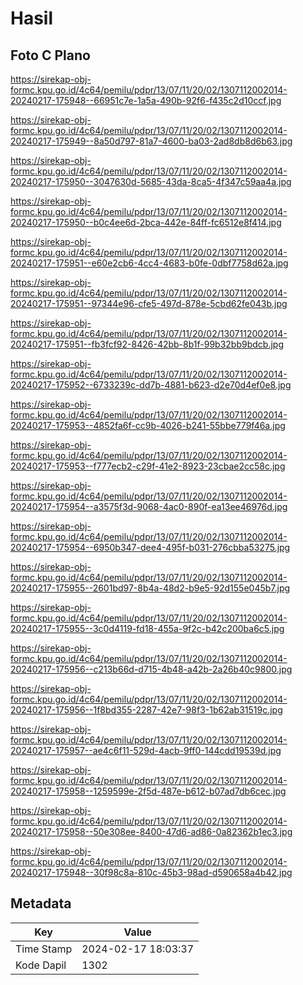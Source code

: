 # Hasil

## Foto C Plano

https://sirekap-obj-formc.kpu.go.id/4c64/pemilu/pdpr/13/07/11/20/02/1307112002014-20240217-175948--66951c7e-1a5a-490b-92f6-f435c2d10ccf.jpg

https://sirekap-obj-formc.kpu.go.id/4c64/pemilu/pdpr/13/07/11/20/02/1307112002014-20240217-175949--8a50d797-81a7-4600-ba03-2ad8db8d6b63.jpg

https://sirekap-obj-formc.kpu.go.id/4c64/pemilu/pdpr/13/07/11/20/02/1307112002014-20240217-175950--3047630d-5685-43da-8ca5-4f347c59aa4a.jpg

https://sirekap-obj-formc.kpu.go.id/4c64/pemilu/pdpr/13/07/11/20/02/1307112002014-20240217-175950--b0c4ee6d-2bca-442e-84ff-fc6512e8f414.jpg

https://sirekap-obj-formc.kpu.go.id/4c64/pemilu/pdpr/13/07/11/20/02/1307112002014-20240217-175951--e60e2cb6-4cc4-4683-b0fe-0dbf7758d62a.jpg

https://sirekap-obj-formc.kpu.go.id/4c64/pemilu/pdpr/13/07/11/20/02/1307112002014-20240217-175951--97344e96-cfe5-497d-878e-5cbd62fe043b.jpg

https://sirekap-obj-formc.kpu.go.id/4c64/pemilu/pdpr/13/07/11/20/02/1307112002014-20240217-175951--fb3fcf92-8426-42bb-8b1f-99b32bb9bdcb.jpg

https://sirekap-obj-formc.kpu.go.id/4c64/pemilu/pdpr/13/07/11/20/02/1307112002014-20240217-175952--6733239c-dd7b-4881-b623-d2e70d4ef0e8.jpg

https://sirekap-obj-formc.kpu.go.id/4c64/pemilu/pdpr/13/07/11/20/02/1307112002014-20240217-175953--4852fa6f-cc9b-4026-b241-55bbe779f46a.jpg

https://sirekap-obj-formc.kpu.go.id/4c64/pemilu/pdpr/13/07/11/20/02/1307112002014-20240217-175953--f777ecb2-c29f-41e2-8923-23cbae2cc58c.jpg

https://sirekap-obj-formc.kpu.go.id/4c64/pemilu/pdpr/13/07/11/20/02/1307112002014-20240217-175954--a3575f3d-9068-4ac0-890f-ea13ee46976d.jpg

https://sirekap-obj-formc.kpu.go.id/4c64/pemilu/pdpr/13/07/11/20/02/1307112002014-20240217-175954--6950b347-dee4-495f-b031-276cbba53275.jpg

https://sirekap-obj-formc.kpu.go.id/4c64/pemilu/pdpr/13/07/11/20/02/1307112002014-20240217-175955--2601bd97-8b4a-48d2-b9e5-92d155e045b7.jpg

https://sirekap-obj-formc.kpu.go.id/4c64/pemilu/pdpr/13/07/11/20/02/1307112002014-20240217-175955--3c0d4119-fd18-455a-9f2c-b42c200ba6c5.jpg

https://sirekap-obj-formc.kpu.go.id/4c64/pemilu/pdpr/13/07/11/20/02/1307112002014-20240217-175956--c213b66d-d715-4b48-a42b-2a26b40c9800.jpg

https://sirekap-obj-formc.kpu.go.id/4c64/pemilu/pdpr/13/07/11/20/02/1307112002014-20240217-175956--1f8bd355-2287-42e7-98f3-1b62ab31519c.jpg

https://sirekap-obj-formc.kpu.go.id/4c64/pemilu/pdpr/13/07/11/20/02/1307112002014-20240217-175957--ae4c6f11-529d-4acb-9ff0-144cdd19539d.jpg

https://sirekap-obj-formc.kpu.go.id/4c64/pemilu/pdpr/13/07/11/20/02/1307112002014-20240217-175958--1259599e-2f5d-487e-b612-b07ad7db6cec.jpg

https://sirekap-obj-formc.kpu.go.id/4c64/pemilu/pdpr/13/07/11/20/02/1307112002014-20240217-175958--50e308ee-8400-47d6-ad86-0a82362b1ec3.jpg

https://sirekap-obj-formc.kpu.go.id/4c64/pemilu/pdpr/13/07/11/20/02/1307112002014-20240217-175948--30f98c8a-810c-45b3-98ad-d590658a4b42.jpg


## Metadata

| Key        | Value               |
| ---------- | ------------------- |
| Time Stamp | 2024-02-17 18:03:37 |
| Kode Dapil | 1302                |



